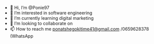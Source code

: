 - 👋 Hi, I’m @Ponie97
- 👀 I’m interested in software engineering 
- 🌱 I’m currently learning digital marketing 
- 💞️ I’m looking to collaborate on 
- 📫 How to reach me ponatshegokitime41@gmail.com /0659628378 (WhatsApp 



















<!---
Ponie97/Ponie97 is a ✨ special ✨ repository because its `README.md` (this file) appears on your GitHub profile.
You can click the Preview link to take a look at your changes.
--->
